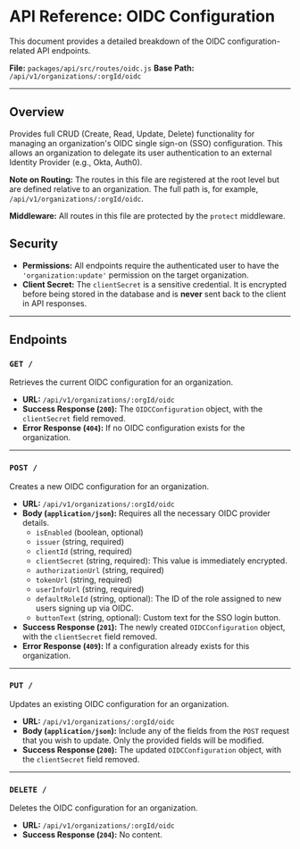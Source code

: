 # API Reference: OIDC Configuration

This document provides a detailed breakdown of the OIDC configuration-related API endpoints.

**File:** `packages/api/src/routes/oidc.js`
**Base Path:** `/api/v1/organizations/:orgId/oidc`

---

## Overview

Provides full CRUD (Create, Read, Update, Delete) functionality for managing an organization's OIDC single sign-on (SSO) configuration. This allows an organization to delegate its user authentication to an external Identity Provider (e.g., Okta, Auth0).

**Note on Routing:** The routes in this file are registered at the root level but are defined relative to an organization. The full path is, for example, `/api/v1/organizations/:orgId/oidc`.

**Middleware:** All routes in this file are protected by the `protect` middleware.

## Security

*   **Permissions:** All endpoints require the authenticated user to have the `'organization:update'` permission on the target organization.
*   **Client Secret:** The `clientSecret` is a sensitive credential. It is encrypted before being stored in the database and is **never** sent back to the client in API responses.

---

## Endpoints

### `GET /`

Retrieves the current OIDC configuration for an organization.

*   **URL:** `/api/v1/organizations/:orgId/oidc`
*   **Success Response (`200`):** The `OIDCConfiguration` object, with the `clientSecret` field removed.
*   **Error Response (`404`):** If no OIDC configuration exists for the organization.

---

### `POST /`

Creates a new OIDC configuration for an organization.

*   **URL:** `/api/v1/organizations/:orgId/oidc`
*   **Body (`application/json`):** Requires all the necessary OIDC provider details.
    *   `isEnabled` (boolean, optional)
    *   `issuer` (string, required)
    *   `clientId` (string, required)
    *   `clientSecret` (string, required): This value is immediately encrypted.
    *   `authorizationUrl` (string, required)
    *   `tokenUrl` (string, required)
    *   `userInfoUrl` (string, required)
    *   `defaultRoleId` (string, optional): The ID of the role assigned to new users signing up via OIDC.
    *   `buttonText` (string, optional): Custom text for the SSO login button.
*   **Success Response (`201`):** The newly created `OIDCConfiguration` object, with the `clientSecret` field removed.
*   **Error Response (`409`):** If a configuration already exists for this organization.

---

### `PUT /`

Updates an existing OIDC configuration for an organization.

*   **URL:** `/api/v1/organizations/:orgId/oidc`
*   **Body (`application/json`):** Include any of the fields from the `POST` request that you wish to update. Only the provided fields will be modified.
*   **Success Response (`200`):** The updated `OIDCConfiguration` object, with the `clientSecret` field removed.

---

### `DELETE /`

Deletes the OIDC configuration for an organization.

*   **URL:** `/api/v1/organizations/:orgId/oidc`
*   **Success Response (`204`):** No content. 